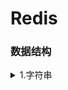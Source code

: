 <h1>Redis</h1>
<h3>数据结构</h3>
<details><summary>1.字符串</summary>
<li>redis中的字符串是动态字符串，叫SDS
  <li>redis中用到sds的地方：1.字符串对象：除了字符串值对象外，所有的键值对的键都是字符串对象；2.AOF持久化的输入缓冲区是用SDS实现的
  <li>SDS的内部结构：<br>(i)buf数组，是一个char类型数组，记录字符串内容。<br>(ii)free属性，int类型，记录buf数组中没有使用的字节的数量。<br>(iii)记录已经使用的字节数量。
  <li>SDS和C字符串的区别：
      <br>(i)C字符串需要O（n）获取字符串长度；而SDS只需要O（1）获取字符串长度。
      <br>(ii)C字符串API操作不安全，可能会造成缓冲区溢出；而SDS API操作安全，因为在修改字符串前，会先判断会不会造成字符串缓冲区溢出，如果会的话就会先扩展字符串再修改。
      <br>(iii)SDS的内存重分配次数比C字符串少，这个得益于两个策略——<br>
      (1)第一个是空间预分配策略，就是API对字符串进行扩展的时候，会分配额外的未使用空间，分配空间的大小取决于SDS的长度：如果SDS的长度小于1MB，那么分配的大小就是同样长度的字符串len属性的长度；如果SDS的长度大于1MB，那么分配的大小就是1MB。
      (2)第二个是惰性空间释放策略，API在对字符串进行缩短操作的时候，不会释放空闲的未使用空间，而是通过free属性记录未保存的空间长度，以便进行扩展的时候就不用再重分配空间了。（当然API也支持手动释放未保存空间的操作）
      <br>(iv)SDS buf数组保存的数据比C字符串更丰富。C字符串只能保存ASCII数据，且不能保存空字符，C字符串遇到的第一个空字符会被视作字符串的结束标志；而SDS不仅能保存ASCII数据，还能保存空字符，以及图片、音频等二进制数据，更加丰富。
      <br>(v)C字符串相较于SDS字符串的唯一好处是，C字符串能使用全部的<string.h>库中的函数，而SDS只能兼容部分<string.h>库中的函数。
</details>
        
      
